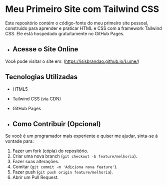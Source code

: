 # Meu Primeiro Site com Tailwind CSS
Este repositório contém o código-fonte do meu primeiro site pessoal, construído para aprender e praticar HTML e CSS com a framework Tailwind CSS. Ele está hospedado gratuitamente no GitHub Pages.
  
* ## Acesse o Site Online
Você pode visitar o site em: (https://isisbrandao.github.io/Lume/) 

## Tecnologias Utilizadas
* HTML5
* Tailwind CSS (via CDN)
* GitHub Pages

* ## Como Contribuir (Opcional)
Se você é um programador mais experiente e quiser me ajudar, sinta-se à vontade para:
1.  Fazer um fork (cópia) do repositório.
2.  Criar uma nova branch (`git checkout -b feature/melhoria`).
3.  Fazer suas alterações.
4.  Comitar (`git commit -m 'Adiciona nova feature'`).
5.  Fazer push (`git push origin feature/melhoria`).
6.  Abrir um Pull Request.
